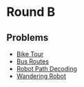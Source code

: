 # Round B

## Problems

- [Bike Tour](/Round%20B/Bike%20Tour)
- [Bus Routes](/Round%20B/Bus%20Routes)
- [Robot Path Decoding](/Round%20B/Robot%20Path%20Decoding)
- [Wandering Robot](/Round%20B/Wandering%20Robot)
